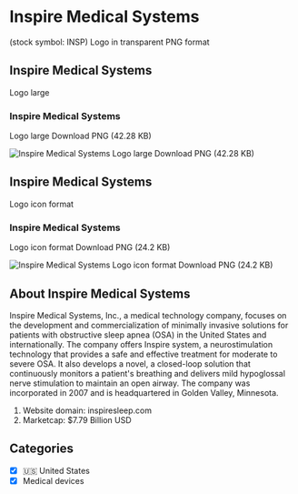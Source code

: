 # Inspire Medical Systems
 (stock symbol: INSP) Logo in transparent PNG format

## Inspire Medical Systems
 Logo large

### Inspire Medical Systems
 Logo large Download PNG (42.28 KB)

![Inspire Medical Systems
 Logo large Download PNG (42.28 KB)](/img/orig/INSP_BIG-29cb05fa.png)

## Inspire Medical Systems
 Logo icon format

### Inspire Medical Systems
 Logo icon format Download PNG (24.2 KB)

![Inspire Medical Systems
 Logo icon format Download PNG (24.2 KB)](/img/orig/INSP-7b624439.png)

## About Inspire Medical Systems


Inspire Medical Systems, Inc., a medical technology company, focuses on the development and commercialization of minimally invasive solutions for patients with obstructive sleep apnea (OSA) in the United States and internationally. The company offers Inspire system, a neurostimulation technology that provides a safe and effective treatment for moderate to severe OSA. It also develops a novel, a closed-loop solution that continuously monitors a patient's breathing and delivers mild hypoglossal nerve stimulation to maintain an open airway. The company was incorporated in 2007 and is headquartered in Golden Valley, Minnesota.

1. Website domain: inspiresleep.com
2. Marketcap: $7.79 Billion USD


## Categories
- [x] 🇺🇸 United States
- [x] Medical devices
